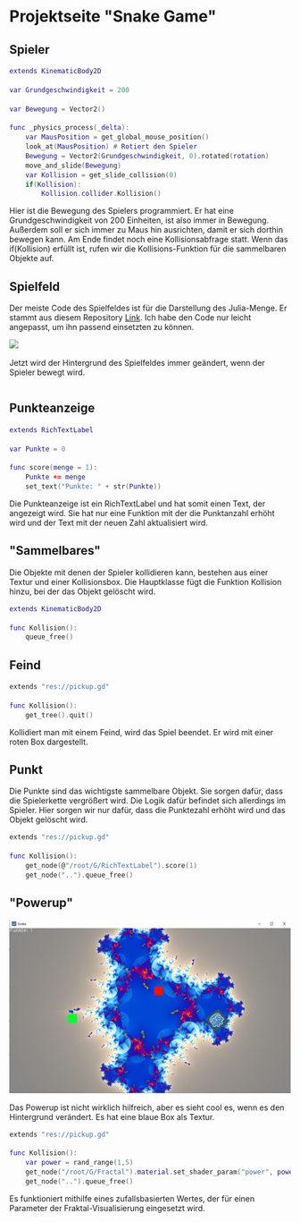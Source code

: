 # Projektseite "Snake Game"

## Spieler

```lua
extends KinematicBody2D

var Grundgeschwindigkeit = 200

var Bewegung = Vector2()

func _physics_process(_delta):
	var MausPosition = get_global_mouse_position()
	look_at(MausPosition) # Rotiert den Spieler
	Bewegung = Vector2(Grundgeschwindigkeit, 0).rotated(rotation)
	move_and_slide(Bewegung)
	var Kollision = get_slide_collision(0)
	if(Kollision):
		Kollision.collider.Kollision()
```

Hier ist die Bewegung des Spielers programmiert. Er hat eine Grundgeschwindigkeit von 200 Einheiten, ist also immer in Bewegung. Außerdem soll er sich immer zu Maus hin ausrichten, damit er sich dorthin bewegen kann. Am Ende findet noch eine Kollisionsabfrage statt. Wenn das if(Kollision) erfüllt ist, rufen wir die Kollisions-Funktion für die sammelbaren Objekte auf.

## Spielfeld

Der meiste Code des Spielfeldes ist für die Darstellung des Julia-Menge. Er stammt aus diesem Repository [Link](https://github.com/tinmanjuggernaut/godot-fractal-art). Ich habe den Code nur leicht angepasst, um ihn passend einsetzten zu können.

![](snake.gif)

Jetzt wird der Hintergrund des Spielfeldes immer geändert, wenn der Spieler bewegt wird.

```lua

```

## Punkteanzeige

```lua
extends RichTextLabel

var Punkte = 0

func score(menge = 1):
	Punkte += menge
	set_text("Punkte: " + str(Punkte))
```

Die Punkteanzeige ist ein RichTextLabel und hat somit einen Text, der angezeigt wird. Sie hat nur eine Funktion mit der die Punktanzahl erhöht wird und der Text mit der neuen Zahl aktualisiert wird.

## "Sammelbares"

Die Objekte mit denen der Spieler kollidieren kann, bestehen aus einer Textur und einer Kollisionsbox. Die Hauptklasse fügt die Funktion Kollision hinzu, bei der das Objekt gelöscht wird.

```lua
extends KinematicBody2D

func Kollision():
	queue_free()
```

## Feind

```lua
extends "res://pickup.gd"

func Kollision():
	get_tree().quit()
```

Kollidiert man mit einem Feind, wird das Spiel beendet. Er wird mit einer roten Box dargestellt.

## Punkt

Die Punkte sind das wichtigste sammelbare Objekt. Sie sorgen dafür, dass die Spielerkette vergrößert wird. Die Logik dafür befindet sich allerdings im Spieler. Hier sorgen wir nur dafür, dass die Punktezahl erhöht wird und das Objekt gelöscht wird.

```lua
extends "res://pickup.gd"

func Kollision():
	get_node(@"/root/G/RichTextLabel").score(1)
	get_node("..").queue_free()
```

## "Powerup"

![](powerup.jpg)

Das Powerup ist nicht wirklich hilfreich, aber es sieht cool es, wenn es den Hintergrund verändert. Es hat eine blaue Box als Textur.

```lua
extends "res://pickup.gd"

func Kollision():
	var power = rand_range(1,5)
	get_node("/root/G/Fractal").material.set_shader_param("power", power)
	get_node("..").queue_free()
```

Es funktioniert mithilfe eines zufallsbasierten Wertes, der für einen Parameter der Fraktal-Visualisierung eingesetzt wird.